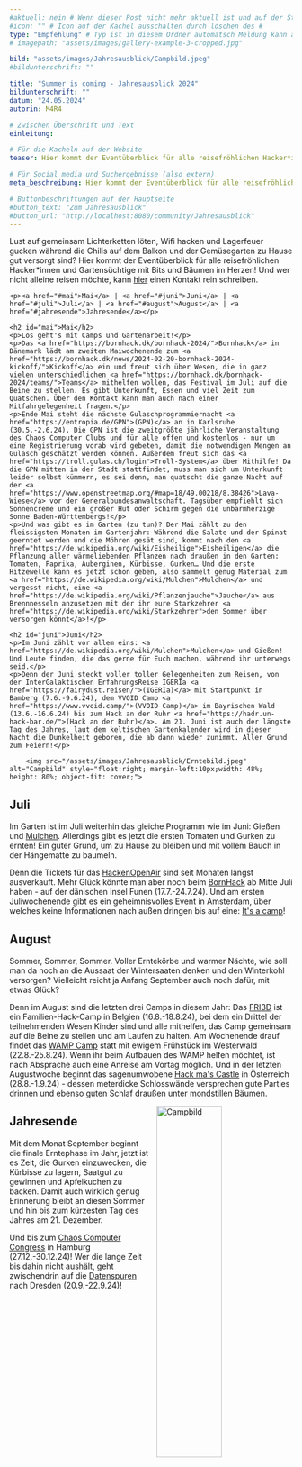 ```yaml
---
#aktuell: nein # Wenn dieser Post nicht mehr aktuell ist und auf der Startseite angezeigt werden soll, kann das # entfernt werden
#icon: "" # Icon auf der Kachel ausschalten durch löschen des #
type: "Empfehlung" # Typ ist in diesem Ordner automatsch Meldung kann aber hier überschrieben werden z.B. mit "Veröffentlichung" - der Typ erscheint in der Kachel
# imagepath: "assets/images/gallery-example-3-cropped.jpg"

bild: "assets/images/Jahresausblick/Campbild.jpeg"
#bildunterschrift: ""

title: "Summer is coming - Jahresausblick 2024"
bildunterschrift: ""
datum: "24.05.2024"
autorin: M4R4

# Zwischen Überschrift und Text
einleitung: 

# Für die Kacheln auf der Website
teaser: Hier kommt der Eventüberblick für alle reisefröhlichen Hacker*innen und Gartensüchtige mit Bits und Bäumen im Herzen!

# Für Social media und Suchergebnisse (also extern)
meta_beschreibung: Hier kommt der Eventüberblick für alle reisefröhlichen Hacker*innen und Gartensüchtige mit Bits und Bäumen im Herzen!

# Buttonbeschriftungen auf der Hauptseite
#button_text: "Zum Jahresausblick"
#button_url: "http://localhost:8080/community/Jahresausblick"
---
```

<p>Lust auf gemeinsam Lichterketten löten, Wifi hacken und Lagerfeuer gucken während die Chilis auf dem Balkon und der Gemüsegarten zu Hause gut versorgt sind? Hier kommt der Eventüberblick für alle reisefröhlichen Hacker*innen und Gartensüchtige mit Bits und Bäumen im Herzen!
Und wer nicht alleine reisen möchte, kann <a href="https://ethercalc.net/22xcly2ri3sv">hier</a> einen Kontakt rein schreiben. </p>

    <p><a href="#mai">Mai</a> | <a href="#juni">Juni</a> | <a href="#juli">Juli</a> | <a href="#august">August</a> | <a href="#jahresende">Jahresende</a></p>

    <h2 id="mai">Mai</h2>
    <p>Los geht's mit Camps und Gartenarbeit!</p>
    <p>Das <a href="https://bornhack.dk/bornhack-2024/">Bornhack</a> in Dänemark lädt am zweiten Maiwochenende zum <a href="https://bornhack.dk/news/2024-02-20-bornhack-2024-kickoff/">Kickoff</a> ein und freut sich über Wesen, die in ganz vielen unterschiedlichen <a href="https://bornhack.dk/bornhack-2024/teams/">Teams</a> mithelfen wollen, das Festival im Juli auf die Beine zu stellen. Es gibt Unterkunft, Essen und viel Zeit zum Quatschen. Über den Kontakt kann man auch nach einer Mitfahrgelegenheit fragen.</p>
    <p>Ende Mai steht die nächste Gulaschprogrammiernacht <a href="https://entropia.de/GPN">(GPN)</a> an in Karlsruhe (30.5.-2.6.24). Die GPN ist die zweitgrößte jährliche Veranstaltung des Chaos Computer Clubs und für alle offen und kostenlos - nur um eine Registrierung vorab wird gebeten, damit die notwendigen Mengen an Gulasch geschätzt werden können. Außerdem freut sich das <a href="https://troll.gulas.ch/login">Troll-System</a> über Mithilfe! Da die GPN mitten in der Stadt stattfindet, muss man sich um Unterkunft leider selbst kümmern, es sei denn, man quatscht die ganze Nacht auf der <a href="https://www.openstreetmap.org/#map=18/49.00218/8.38426">Lava-Wiese</a> vor der Generalbundesanwaltschaft. Tagsüber empfiehlt sich Sonnencreme und ein großer Hut oder Schirm gegen die unbarmherzige Sonne Baden-Württembergs!</p>
    <p>Und was gibt es im Garten (zu tun)? Der Mai zählt zu den fleissigsten Monaten im Gartenjahr: Während die Salate und der Spinat geerntet werden und die Möhren gesät sind, kommt nach den <a href="https://de.wikipedia.org/wiki/Eisheilige">Eisheiligen</a> die Pflanzung aller wärmeliebenden Pflanzen nach draußen in den Garten: Tomaten, Paprika, Auberginen, Kürbisse, Gurken… Und die erste Hitzewelle kann es jetzt schon geben, also sammelt genug Material zum <a href="https://de.wikipedia.org/wiki/Mulchen">Mulchen</a> und vergesst nicht, eine <a href="https://de.wikipedia.org/wiki/Pflanzenjauche">Jauche</a> aus Brennnesseln anzusetzen mit der ihr eure Starkzehrer <a href="https://de.wikipedia.org/wiki/Starkzehrer">den Sommer über versorgen könnt</a>!</p>

    <h2 id="juni">Juni</h2>
    <p>Im Juni zählt vor allem eins: <a href="https://de.wikipedia.org/wiki/Mulchen">Mulchen</a> und Gießen! Und Leute finden, die das gerne für Euch machen, während ihr unterwegs seid.</p>
    <p>Denn der Juni steckt voller toller Gelegenheiten zum Reisen, von der InterGalaktischen ErfahrungsReise IGERIa <a href="https://fairydust.reisen/">(IGERIa)</a> mit Startpunkt in Bamberg (7.6.-9.6.24), dem VVOID Camp <a href="https://www.vvoid.camp/">(VVOID Camp)</a> im Bayrischen Wald (13.6.-16.6.24) bis zum Hack an der Ruhr <a href="https://hadr.un-hack-bar.de/">(Hack an der Ruhr)</a>. Am 21. Juni ist auch der längste Tag des Jahres, laut dem keltischen Gartenkalender wird in dieser Nacht die Dunkelheit geboren, die ab dann wieder zunimmt. Aller Grund zum Feiern!</p>

        <img src="/assets/images/Jahresausblick/Erntebild.jpeg" alt="Campbild" style="float:right; margin-left:10px;width: 48%; height: 80%; object-fit: cover;">
</p>


<h2 id="juli">Juli <a href="#juli"></a></h2> <p>Im Garten ist im Juli weiterhin das gleiche Programm wie im Juni: Gießen und <a href="https://de.wikipedia.org/wiki/Mulchen" target="_blank">Mulchen</a>. Allerdings gibt es jetzt die ersten Tomaten und Gurken zu ernten! Ein guter Grund, um zu Hause zu bleiben und mit vollem Bauch in der Hängematte zu baumeln.</p> <p>Denn die Tickets für das <a href="https://hackenopenair.de/" target="_blank">HackenOpenAir</a> sind seit Monaten längst ausverkauft. Mehr Glück könnte man aber noch beim <a href="https://bornhack.dk/bornhack-2024/" target="_blank">BornHack</a> ab Mitte Juli haben - auf der dänischen Insel Funen (17.7.-24.7.24). Und am ersten Juliwochenende gibt es ein geheimnisvolles Event in Amsterdam, über welches keine Informationen nach außen dringen bis auf eine: <a href="https://next.tbd.camp/" target="_blank">It's a camp</a>!</p> <h2 id="august">August <a href="#august"></a></h2> <p>Sommer, Sommer, Sommer. Voller Erntekörbe und warmer Nächte, wie soll man da noch an die Aussaat der Wintersaaten denken und den Winterkohl versorgen? Vielleicht reicht ja Anfang September auch noch dafür, mit etwas Glück?</p> <p>Denn im August sind die letzten drei Camps in diesem Jahr: Das <a href="https://fri3d.be/en/" target="_blank">FRI3D</a> ist ein Familien-Hack-Camp in Belgien (16.8.-18.8.24), bei dem ein Drittel der teilnehmenden Wesen Kinder sind und alle mithelfen, das Camp gemeinsam auf die Beine zu stellen und am Laufen zu halten. Am Wochenende drauf findet das <a href="https://westwood.camp/" target="_blank">WAMP Camp</a> statt mit ewigem Frühstück im Westerwald (22.8.-25.8.24). Wenn ihr beim Aufbauen des WAMP helfen möchtet, ist nach Absprache auch eine Anreise am Vortag möglich. Und in der letzten Augustwoche beginnt das sagenumwobene <a href="https://hack-mas.at/" target="_blank">Hack ma's Castle</a> in Österreich (28.8.-1.9.24) - dessen meterdicke Schlosswände versprechen gute Parties drinnen und ebenso guten Schlaf draußen unter mondstillen Bäumen.</p>
<img src="/assets/images/Jahresausblick/Lichtfest.jpeg" alt="Campbild" style="float:right; margin-left:10px;width: 48%; height: 40%;">

<h2 id="jahresende">Jahresende <a href="#jahresende"></a></h2>
<p>Mit dem Monat September beginnt die finale Erntephase im Jahr, jetzt ist es Zeit, die Gurken einzuwecken, die Kürbisse zu lagern, Saatgut zu gewinnen und Apfelkuchen zu backen. Damit auch wirklich genug Erinnerung bleibt an diesen Sommer und hin bis zum kürzesten Tag des Jahres am 21. Dezember.</p> <p>Und bis zum <a href="https://events.ccc.de/" target="_blank">Chaos Computer Congress</a> in Hamburg (27.12.-30.12.24)! Wer die lange Zeit bis dahin nicht aushält, geht zwischendrin auf die <a href="https://datenspuren.de/2024/" target="_blank">Datenspuren</a> nach Dresden (20.9.-22.9.24)!</p> 
